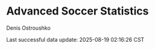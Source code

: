# Advanced Soccer Statistics
Denis Ostroushko

<!-- gfm -->

Last successful data update: 2025-08-19 02:16:26 CST
